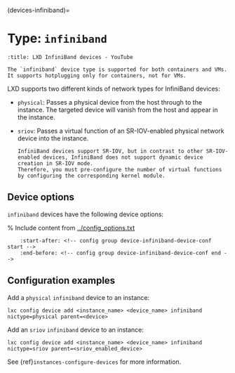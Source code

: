 (devices-infiniband)=
# Type: `infiniband`

```{youtube} https://www.youtube.com/watch?v=SDewhlRSOuM
:title: LXD InfiniBand devices - YouTube
```

```{note}
The `infiniband` device type is supported for both containers and VMs.
It supports hotplugging only for containers, not for VMs.
```

LXD supports two different kinds of network types for InfiniBand devices:

- `physical`: Passes a physical device from the host through to the instance.
  The targeted device will vanish from the host and appear in the instance.
- `sriov`: Passes a virtual function of an SR-IOV-enabled physical network device into the instance.

  ```{note}
  InfiniBand devices support SR-IOV, but in contrast to other SR-IOV-enabled devices, InfiniBand does not support dynamic device creation in SR-IOV mode.
  Therefore, you must pre-configure the number of virtual functions by configuring the corresponding kernel module.
  ```

## Device options

`infiniband` devices have the following device options:

% Include content from [../config_options.txt](../config_options.txt)
```{include} ../config_options.txt
    :start-after: <!-- config group device-infiniband-device-conf start -->
    :end-before: <!-- config group device-infiniband-device-conf end -->
```

## Configuration examples

Add a `physical` `infiniband` device to an instance:

    lxc config device add <instance_name> <device_name> infiniband nictype=physical parent=<device>

Add an `sriov` `infiniband` device to an instance:

    lxc config device add <instance_name> <device_name> infiniband nictype=sriov parent=<sriov_enabled_device>

See {ref}`instances-configure-devices` for more information.

